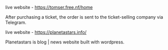 live website - https://tomser.free.nf/home

After purchasing a ticket, the order is sent to the ticket-selling company via Telegram.


live website - https://planetastars.info/

Planetastars is blog | news website built with wordpress.
